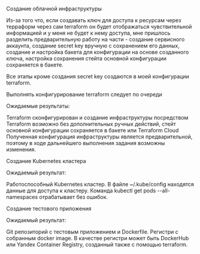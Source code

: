 Создание облачной инфраструктуры

Из-за того что, если создавать ключ для доступа к ресурсам через терраформ через сам terraform он будет отображаться чувствительной информацией и у меня не будет к нему доступа, мне пришлось разделить предварительную работу на части - создание сервисного аккаунта, создание secret key вручную с сохранением его данных, создание и настройка бакета для конфигурации на основе созданного ключа, настройка сохранения стейта основной конфигурации сохраняется в бакете.

Все этапы кроме создания secret key создаются в моей конфигурации terraform.

Выполнять конфигурирование terraform следует по очереди




Ожидаемые результаты:

Terraform сконфигурирован и создание инфраструктуры посредством Terraform возможно без дополнительных ручных действий, стейт основной конфигурации сохраняется в бакете или Terraform Cloud
Полученная конфигурация инфраструктуры является предварительной, поэтому в ходе дальнейшего выполнения задания возможны изменения.

Создание Kubernetes кластера

Ожидаемый результат:

Работоспособный Kubernetes кластер.
В файле ~/.kube/config находятся данные для доступа к кластеру.
Команда kubectl get pods --all-namespaces отрабатывает без ошибок.

Создание тестового приложения

Ожидаемый результат:

Git репозиторий с тестовым приложением и Dockerfile.
Регистри с собранным docker image. В качестве регистри может быть DockerHub или Yandex Container Registry, созданный также с помощью terraform.
